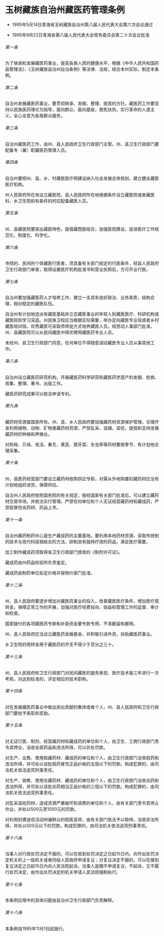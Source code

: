 # 玉树藏族自治州藏医药管理条例

- 1995年5月14日青海省玉树藏族自治州第八届人民代表大会第六次会议通过

- 1995年9月22日青海省第八届人民代表大会常务委员会第二十次会议批准

<!-- INFO END -->

###### 第一条

为了继承和发展藏医药事业，提高各族人民的健康水平，根据《中华人民共和国药品管理法》、《玉树藏族自治州自治条例》等法律、法规，结合本州实际，制定本条例。

###### 第二条

自治州发展藏医药事业，要贯彻继承、发掘、整理、提高的方针。藏医药工作要坚持以民族医药理论为指导，面向群众，面向基层，救死扶伤，实行革命的人道主义，全心全意为各族群众服务。

###### 第三条

自治州藏医药工作，由州、县人民政府卫生行政部门主管。州、县卫生行政部门要配备专（兼）职藏医药管理人员。

###### 第四条

自治州要把州、县、乡、村藏医医疗网建设纳入社会发展总体规划，建立健全藏医医疗机构。

州人民政府所在地设立藏医院，县人民政府所在地根据条件设立藏医院或者藏医科，乡卫生院和有条件的村应配备藏医人员。

###### 第五条

州、县藏医院要突出藏医特色，提倡藏西医结合，加强医院建设，促进医疗工作规范化、制度化、科学化。

###### 第六条

寺院的、民间的个体藏医行医者，须具备有关部门规定的行医条件，经县人民政府卫生行政部门审查，取得设置医疗机构批准书和营业执照后，方可开业行医。

###### 第七条

自治州要加强藏医药人才培养工作，建立一支具有良好政治、业务素质，结构合理，相对稳定的藏医队伍。

自治州有计划地选派有藏医基础并立志藏医事业的年轻人到藏医医疗、科研机构或藏医院校学习深造。州民族卫校应当根据实际需要，举办定向藏医专业班或者乡村藏医培训班。优秀藏医可采取师带徒方式培养藏医人员。经劳动人事部门批准，州、县藏医院可以从民间藏医中择优聘用藏医药专业人员。

未经州、县卫生行政部门同意，任何单位不得随意调动藏医专业人员从事其他工作。

###### 第八条

自治州设立藏医药研究机构，开展藏医药科学研究和藏医药学遗产的发掘、抢救、收集、整理、著书、出版工作。

藏医药研究成果可以依法申请专利。

###### 第九条

藏药材资源属国家所有。州、县、乡人民政府要加强藏药材资源保护管理，合理开发利用植物、动物、矿物类藏药材资源，严禁乱采、滥捕、滥挖，提倡和支持发展藏药材的种植和养殖业。

对知母、贝母、羌活、秦艽、黄芪、獐牙菜、冬虫草等药材要按季节、有计划地合理采集。

###### 第十条

州、县医药经营部门要设立藏药材收购供应专柜，对需从外地购置的藏药材应当有计划地组织进货，保障供应。

自治州人民政府依照国务院的有关规定，报经国家有关部门批准后，可以建立藏药材交易市场，并依法实行管理。严禁任何单位和个人无证经营藏药材和藏成药，严禁假冒伪劣药材、药品上市。

###### 第十一条

自治州藏药制药中心是生产藏成药的主要基地。要利用本地药材资源，采取传统制药技术与现代科技相结合的方法，研制具有独特疗效的药品，满足医疗需要。

加工制作藏成药须取得省卫生行政部门颁发的《制剂许可证》。

藏成药由州药品检验所负责鉴定。

藏成药由制药单位拟定价格并报物价部门批准。

###### 第十二条

州、县人民政府要逐步增加对藏医药事业的投入，改善藏医医疗条件，增加医疗周转金，保障正常工作的开展，加强对医疗经费投向、效益和管理工作的监督、审计和检查。

国家拨付的各项藏医药专款和补助资金要专款专用，不准截留和挪用。

州、县人民政府应当设立藏医药发展基金，并积极引进外资，扶助藏医药事业。

乡卫生院的周转金用于藏医药的开支不得少于百分之三十。

###### 第十三条

州、县人民政府和卫生行政部门对民间藏医的服务表现、医疗技术每三年进行一次考核，对达到标准的，评定相应的技术职称。

###### 第十四条

对在发展藏医药事业中做出突出贡献的集体或者个人，州、县人民政府和卫生行政部门要给予表彰和奖励。

###### 第十五条

对无证行医、制剂、经营藏药材和藏成药的单位和个人，由卫生、工商行政部门责令其停业，没收全部药品和违法所得，可以并处罚款。

对生产、出售、使用假藏药材、藏成药的单位和个人，由卫生行政部门没收假药和违法所得，并可处以该批假药冒充正品价格的五倍以下的罚款。构成犯罪的，由司法机关依法追究刑事责任。

对生产、销售、使用劣藏药材、藏成药的单位和个人，由卫生行政部门没收劣药和违法所得，并可处以该批劣药相当正品价格的三倍以下的罚款。构成犯罪的，由司法机关依法追究刑事责任。

对乱采滥挖药材，造成资源严重破坏和浪费的单位和个人，由有关部门责令其停止作业，并处以500元至1000元的罚款。

对利用封建迷信活动哄骗群众的假医巫师，由有关部门依法予以取缔，没收非法所得，并处以500元以下的罚款。构成犯罪的，由司法机关依法追究刑事责任。

###### 第十六条

当事人对行政处罚决定不服的，可以在收到处罚决定之日起15日内，向作出处罚决定机关的上一级机关或者同级人民政府申请复议；对复议决定不服的，可以在接到复议决定之日起15日内向人民法院起诉。当事人逾期不申请复议，不起诉，又不履行处罚决定，由作出处罚决定的机关申请人民法院强制执行。

###### 第十七条

本条例应用中的具体问题由自治州卫生行政部门负责解释。

###### 第十八条

本条例自1995年11月1日起施行。
